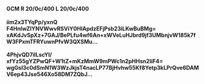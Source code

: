 #### GCM R 20/0c/400 L 20/0c/400
**iim2x3TYqPp/yxnQ**<br/>**F4HnlwZlYNVWwvRSViY0HIApdzEFjPsb23iLKwBuBMg=**<br/>**xAKdJvSpXz+7GAJ/BePLfu4wf6An+xWVeLuHJbrd9jf3UMbnjvW185k7fW3FPxmTFRYuwnPfvW3QXSMu...**<br/><br/>
**4PhjvQD7iILscYI/**<br/>**xfYz55gYZPwQF+W1tZ+mKzMmW9mPWc1n2pHHsn2liF4=**<br/>**wgGsl3c0dSmN1W3WzJkjsT4nacLP77BjHvhw55Kf8Yetp3kLPrQve6DAMV6ep43Jse546Xo58DM7ZQbJ...**